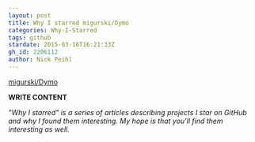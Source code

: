 ```yaml
---
layout: post
title: Why I starred migurski/Dymo
categories: Why-I-Starred
tags: github
stardate: 2015-03-16T16:21:33Z
gh_id: 2206112
author: Nick Peihl
---
```


[migurski/Dymo](star.repo.html_url)

**WRITE CONTENT**

*"Why I starred" is a series of articles describing projects I star on GitHub and why I found them interesting. My hope is that you'll find them interesting as well.*

